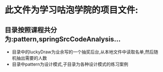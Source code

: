 # 此文件为学习咕泡学院的项目文件:
## 目录按照课程共分为:pattern,springSrcCodeAnalysis...
- 目录中的luckyDraw为业余写的一个抽奖后台,从本地文件中读取名单,然后随机抽出需要的人数
- 目录中pattern为设计模式,子目录为各种设计模式的练习案例
